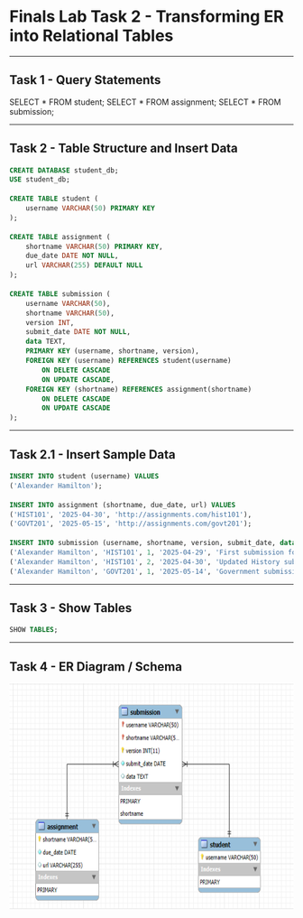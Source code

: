 # Finals Lab Task 2 - Transforming ER into Relational Tables

---

## Task 1 - Query Statements


SELECT * FROM student;
SELECT * FROM assignment;
SELECT * FROM submission;


---

## Task 2 - Table Structure and Insert Data

```sql
CREATE DATABASE student_db;
USE student_db;

CREATE TABLE student (
    username VARCHAR(50) PRIMARY KEY
);

CREATE TABLE assignment (
    shortname VARCHAR(50) PRIMARY KEY,
    due_date DATE NOT NULL,
    url VARCHAR(255) DEFAULT NULL
);

CREATE TABLE submission (
    username VARCHAR(50),
    shortname VARCHAR(50),
    version INT,
    submit_date DATE NOT NULL,
    data TEXT,
    PRIMARY KEY (username, shortname, version),
    FOREIGN KEY (username) REFERENCES student(username)
        ON DELETE CASCADE
        ON UPDATE CASCADE,
    FOREIGN KEY (shortname) REFERENCES assignment(shortname)
        ON DELETE CASCADE
        ON UPDATE CASCADE
);
```

---

## Task 2.1 - Insert Sample Data

```sql
INSERT INTO student (username) VALUES 
('Alexander Hamilton');

INSERT INTO assignment (shortname, due_date, url) VALUES 
('HIST101', '2025-04-30', 'http://assignments.com/hist101'), 
('GOVT201', '2025-05-15', 'http://assignments.com/govt201');

INSERT INTO submission (username, shortname, version, submit_date, data) VALUES 
('Alexander Hamilton', 'HIST101', 1, '2025-04-29', 'First submission for History'),
('Alexander Hamilton', 'HIST101', 2, '2025-04-30', 'Updated History submission'),
('Alexander Hamilton', 'GOVT201', 1, '2025-05-14', 'Government submission');
```

---

## Task 3 - Show Tables

```sql
SHOW TABLES;
```

---

## Task 4 - ER Diagram / Schema

 <img src="https://github.com/itscole05/EDM-Portfolio--Miranda/blob/main/Final%20Task%202%2Fimagesft2%2FERD.png" alt="Alt Text" width="800" height="400"> 